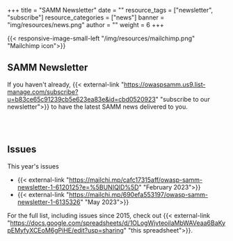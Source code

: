+++
title = "SAMM Newsletter"
date = ""
resource_tags = ["newsletter", "subscribe"]
resource_categories = ["news"]
banner = "img/resources/news.png"
author = ""
weight = 6
+++

{{< responsive-image-small-left  "/img/resources/mailchimp.png" "Mailchimp icon">}}

## SAMM Newsletter

If you haven't already, {{< external-link "https://owaspsamm.us9.list-manage.com/subscribe?u=b83ce65c91239cb5e623ea83e&id=cbd0520923" "subscribe to our newsletter">}} to have the latest SAMM news delivered to you.

<br/><br/>

## Issues

This year's issues  
* {{< external-link "https://mailchi.mp/cafc17315aff/owasp-samm-newsletter-1-6120125?e=%5BUNIQID%5D" "February 2023">}}
* {{< external-link "https://mailchi.mp/690efa553197/owasp-samm-newsletter-1-6135326" "May 2023">}}


For the full list, including issues since 2015, check out {{< external-link "https://docs.google.com/spreadsheets/d/1OLogWjvteoilaMbWAVeaa6BaKypEMyfyXCEoM6gPiHE/edit?usp=sharing" "this spreadsheet">}}.